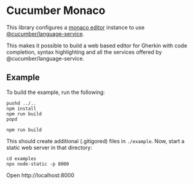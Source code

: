 # Cucumber Monaco

This library configures a [monaco editor](https://github.com/microsoft/monaco-editor) instance
to use [@cucumber/language-service](../../language-service/javascript).

This makes it possible to build a web based editor for Gherkin with code completion,
syntax highlighting and all the services offered by @cucumber/language-service.

## Example

To build the example, run the following:

```
pushd ../.. 
npm install
npm run build
popd

npm run build
```

This should create additional (.gitigored) files in `./example`. Now, start a static web server in that directory:

```
cd examples
npx node-static -p 8000
```

Open http://localhost:8000
